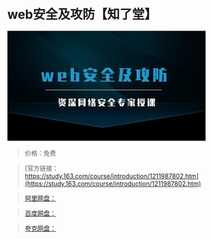 # web安全及攻防【知了堂】

![img](../../../assets/study163/free/e0649bc3de59444785f82ac322b67d70.jpg)

> 价格：免费

> [官方链接：https://study.163.com/course/introduction/1211987802.htm](https://study.163.com/course/introduction/1211987802.htm)

> [阿里网盘：]()

> [百度网盘：]()

> [夸克网盘：]()
